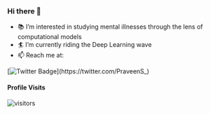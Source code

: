 ### Hi there 👋

- :books: I’m interested in studying mental illnesses through the lens of computational models
- :surfer: I’m currently riding the Deep Learning wave 
- 📫 Reach me at: 

[![Twitter Badge](https://img.shields.io/badge/-@PraveenS_-1ca0f1?style=flat&labelColor=1ca0f1&logo=twitter&logoColor=white&link=https://twitter.com/PraveenS_)](https://twitter.com/PraveenS_)

#### Profile Visits 

![visitors](https://visitor-badge.glitch.me/badge?page_id=psuthaharan.psuthaharan)

<!--
**psuthaharan/psuthaharan** is a ✨ _special_ ✨ repository because its `README.md` (this file) appears on your GitHub profile.

Here are some ideas to get you started:

- 🔭 I’m currently working on ...
- 🌱 I’m currently learning ...
- 👯 I’m looking to collaborate on ...
- 🤔 I’m looking for help with ...
- 💬 Ask me about ...
- 📫 How to reach me: ...
- 😄 Pronouns: ...
- ⚡ Fun fact: ...
-->
